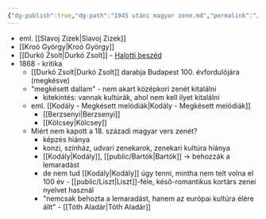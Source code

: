 ```yaml
---
{"dg-publish":true,"dg-path":"1945 utáni magyar zene.md","permalink":"/1945-utani-magyar-zene/"}
---
```


- eml. [[Slavoj Zizek\|Slavoj Zizek]]
- [[Kroó György\|Kroó György]]
- [[Durkó Zsolt\|Durkó Zsolt]] - [Halotti beszéd](https://www.foldesimre.hu/oldal.asp?id=71)
- 1868 - kritika
	- [[Durkó Zsolt\|Durkó Zsolt]] darabja Budapest 100. évfordulójára (megkésve)
	- "megkésett dallam" - nem akart középkori zenét kitalálni
		- kitekintés: vannak kultúrák, ahol nem kell ilyet kitalálni
	- eml. [[Kodály - Megkésett melódiák\|Kodály - Megkésett melódiák]]
		- [[Berzsenyi\|Berzsenyi]]
		- [[Kölcsey\|Kölcsey]]
	- Miért nem kapott a 18. századi magyar vers zenét?
		- képzés hiánya
		- konzi, színház, udvari zenekarok, zenekari kultúra hiánya
		- [[Kodály\|Kodály]], [[public/Bartók\|Bartók]] -> behozzák a lemaradást
		- de nem tud [[Kodály\|Kodály]] úgy tenni, mintha nem telt volna el 100 év - [[public/Liszt\|Liszt]]-féle, késő-romantikus kortárs zenei nyelvet használ
		- "nemcsak behozta a lemaradást, hanem az európai kultúra élére állt" - [[Tóth Aladár\|Tóth Aladár]]